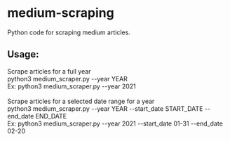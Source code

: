 # medium-scraping
Python code for scraping medium articles.

## Usage:
Scrape articles for a full year<br>
python3 medium_scraper.py --year YEAR<br>
Ex: python3 medium_scraper.py --year 2021 <br>
<br>
Scrape articles for a selected date range for a year<br>
python3 medium_scraper.py --year YEAR --start_date START_DATE --end_date END_DATE<br>
Ex: python3 medium_scraper.py --year 2021 --start_date 01-31 --end_date 02-20<br>
